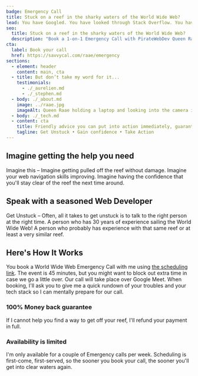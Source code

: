 ```yaml
---
badge: Emergency Call
title: Stuck on a reef in the sharky waters of the World Wide Web?
lead: You have Googled. You have looked through Stack Overflow. You have tried to get Chat GPT to come up with a solution... but you are still stuck on that reef. You are ready to give up! To abandon ship!
seo:
  title: Stuck on a reef in the sharky waters of the World Wide Web?
  description: "Book a 1-on-1 Emergency Call with PirateWebDev Queen Raae. Friendly advice you can put into action immediately, guaranteed!"
cta:
  label: Book your call
  href: https://savvycal.com/raae/emergency
sections:
  - element: header
    content: main, cta
  - title: But don’t take my word for it...
    testimonials:
      - ./_aurelien.md
      - ./_stephen.md
  - body: ./_about.md
    image: ../raae.jpg
    imageAlt: Queen Raae holding a laptop and looking into the camera in her signature green dress.
  - body: ./_tech.md
  - content: cta
    title: Friendly advice you can put into action immediately, guaranteed.
    tagline: Get Unstuck • Gain confidence • Take Action
---
```


## Imagine getting the help you need

Imagine this – Imagine getting pulled off the reef without damage. Imagine your web navigation skills improving. Imagine having the confidence that you'll stay clear of the reef the next time around.

## Speak with a seasoned Web Developer

Get Unstuck – Often, all it takes to get unstuck is to talk to the right person at the right time. A person who has 30 years of experience sailing the World Wide Web! A person who probably has experience with that same reef or at least a very similar reef.

## Here's How It Works

You book a World Wide Web Emergency Call with me using [the scheduling link](https://savvycal.com/raae/emergency). The event is 45 minutes, but you might want to block out extra time in case we go a little over. Our call will take place over Google Meet. When booking, I'll ask you to give me a quick rundown of your troubles and your tech stack so I can mentally prepare for our call.

### 100% Money back guarantee

If I cannot help you find a way to get off your reef, I'll refund your payment in full.

### Availability is limited

I'm only available for a couple of Emergency calls per week. Scheduling is first-come, first-served, so the sooner you book your call, the sooner you'll get into clear waters again.

